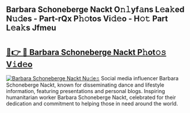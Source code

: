 ## Barbara Schoneberge Nackt O𝚗𝚕yf𝚊ns L𝚎a𝚔ed N𝚞𝚍es - Part-rQx P𝚑𝚘tos Vi𝚍𝚎o - H𝚘𝚝 Part L𝚎a𝚔s Jfmeu

# <h2><a href="http://kfanqu1.oniu.top/?m=Barbara+Schoneberge+Nackt">🔗👉 🔴 Barbara Schoneberge Nackt P𝚑ot𝚘𝚜 V𝚒d𝚎o</a></h2>

[![Barbara Schoneberge Nackt Nu𝚍e𝚜](https://i.imgur.com/0qMVB7G.gif)](http://kfanqu1.oniu.top/?m=Barbara+Schoneberge+Nackt)
Social media influencer Barbara Schoneberge Nackt, known for disseminating dance and lifestyle information, featuring presentations and personal blogs. Inspiring humanitarian worker Barbara Schoneberge Nackt, celebrated for their dedication and commitment to helping those in need around the world.  
